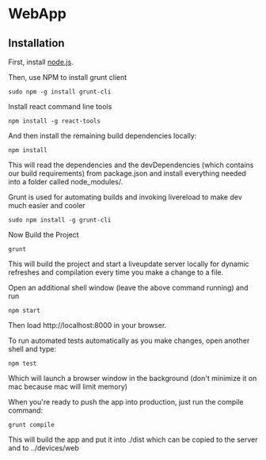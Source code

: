 WebApp
===========

Installation
------------

First, install [node.js](http://nodejs.org/).

Then, use NPM to install grunt client

    sudo npm -g install grunt-cli

Install react command line tools

	npm install -g react-tools

And then install the remaining build dependencies locally:

    npm install

This will read the dependencies and the devDependencies (which contains our build requirements) from package.json and install everything needed into a folder called node_modules/.

Grunt is used for automating builds and invoking livereload to make dev much easier and cooler

	sudo npm install -g grunt-cli

Now Build the Project
	
	grunt

This will build the project and start a liveupdate server locally for dynamic refreshes and compilation every
time you make a change to a file.

Open an additional shell window (leave the above command running) and run

    npm start

Then load http://localhost:8000 in your browser.

To run automated tests automatically as you make changes, open another shell and type:

	npm test

Which will launch a browser window in the background (don't minimize it on mac because mac will limit memory)

When you're ready to push the app into production, just run the compile command:

    grunt compile

This will build the app and put it into ./dist which can be copied to the server and to ../devices/web